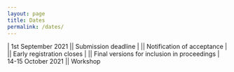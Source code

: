```yaml
---
layout: page
title: Dates
permalink: /dates/
---
```



|   1st September 2021   ||             Submission deadline 
|          ||             Notification of acceptance
|          ||             Early registration closes
|         ||             Final versions for inclusion in proceedings
| 14-15 October 2021     ||             Workshop
